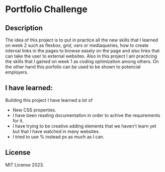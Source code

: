 # Portfolio Challenge

## Description

The idea of this project is to put in practice all the new skills that I learned on week 2 such as flexbox, grid, vars or mediaqueries, how to create internal links in the pages to browse easely on the page and also links that can take the user to external websites. 
Also in this project I am practicing the skills that I gained on week 1 as coding optimization among others.
On the other hand this porfolio can be used to be shown to potencial employers.

## I have learned:

Building this project I have learned a lot of 
- New CSS properties. 
- I have been reading documentation in order to achive the requirements for it.
- I have trying to be creative adding elements that we haven't learn yet but that I have watched in many websites.
- I tried to use % instead px as much as I can.

## License

MIT License 2023.

